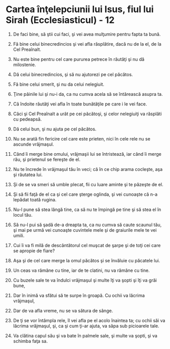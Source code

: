 # Cartea &#238;n&#355;elepciunii lui Isus, fiul lui Sirah (Ecclesiasticul) - 12

1. De faci bine, să ştii cui faci, şi vei avea mulţumire pentru fapta ta bună. 

2. Fă bine celui binecredincios şi vei afla răsplătire, dacă nu de la el, de la Cel Preaînalt. 

3. Nu este bine pentru cel care pururea petrece în răutăţi şi nu dă milostenie. 

4. Dă celui binecredincios, şi să nu ajutorezi pe cel păcătos. 

5. Fă bine celui smerit, şi nu da celui nelegiuit. 

6. Ţine pâinile lui şi nu-i da, ca nu cumva acela să se întărească asupra ta. 

7. Că îndoite răutăţi vei afla în toate bunătăţile pe care i le vei face. 

8. Căci şi Cel Preaînalt a urât pe cei păcătoşi, şi celor nelegiuiţi va răsplăti cu pedeapsă. 

9. Dă celui bun, şi nu ajuta pe cel păcătos. 

10. Nu se arată fin fericire cel care este prieten, nici în cele rele nu se ascunde vrăjmaşul. 

11. Când îi merge bine omului, vrăjmaşii lui se întristează, iar când îi merge rău, şi prietenul se fereşte de el. 

12. Nu te încrede în vrăjmaşul tău în veci; că în ce chip arama cocleşte, aşa şi răutatea lui. 

13. Şi de se va smeri să umble plecat, fii cu luare aminte şi te păzeşte de el. 

14. Şi să fii faţă de el ca şi cel care şterge oglinda, şi vei cunoaşte că n-a lepădat toată rugina. 

15. Nu-l pune să stea lângă tine, ca să nu te împingă pe tine şi să stea el în locul tău. 

16. Să nu-l pui să şadă de-a dreapta ta, ca nu cumva să caute scaunul tău, şi mai pe urmă vei cunoaşte cuvintele mele şi de graiurile mele te vei umili. 

17. Cui îi va fi milă de descântătorul cel muşcat de şarpe şi de toţi cei care se apropie de fiare? 

18. Aşa şi de cel care merge la omul păcătos şi se învăluie cu păcatele lui. 

19. Un ceas va rămâne cu tine, iar de te clatini, nu va rămâne cu tine. 

20. Cu buzele sale te va îndulci vrăjmaşul şi multe îţi va şopti şi îţi va grăi bune, 

21. Dar în inimă va sfătui să te surpe în groapă. Cu ochii va lăcrima vrăjmaşul, 

22. Dar de va afla vreme, nu se va sătura de sânge. 

23. De ţi se vor întâmpla rele, îl vei afla pe el acolo înaintea ta; cu ochii săi va lăcrima vrăjmaşul, şi, ca şi cum ţi-ar ajuta, va săpa sub picioarele tale. 

24. Va clătina capul său şi va bate în palmele sale, şi multe va şopti, şi va schimba faţa sa. 

